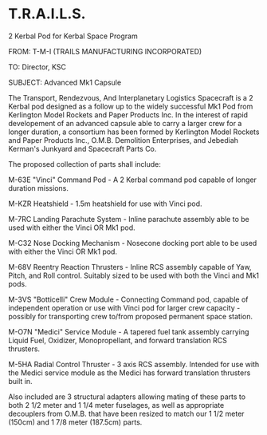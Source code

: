 # T.R.A.I.L.S.
2 Kerbal Pod for Kerbal Space Program


FROM: T-M-I (TRAILS MANUFACTURING INCORPORATED)

TO: Director, KSC

SUBJECT: Advanced Mk1 Capsule

The Transport, Rendezvous, And Interplanetary Logistics Spacecraft is a 2 Kerbal pod designed as a follow up to the widely successful Mk1 Pod from Kerlington Model Rockets and Paper Products Inc. In the interest of rapid developement of an advanced capsule able to carry a larger crew for a longer duration, a consortium has been formed by Kerlington Model Rockets and Paper Products Inc., O.M.B. Demolition Enterprises, and Jebediah Kerman's Junkyard and Spacecraft Parts Co.

The proposed collection of parts shall include:

M-63E "Vinci" Command Pod - A 2 Kerbal command pod capable of longer duration missions.

M-KZR Heatshield - 1.5m heatshield for use with Vinci pod.

M-7RC Landing Parachute System - Inline parachute assembly able to be used with either the Vinci OR Mk1 pod.

M-C32 Nose Docking Mechanism - Nosecone docking port able to be used with either the Vinci OR Mk1 pod.

M-68V Reentry Reaction Thrusters - Inline RCS assembly capable of Yaw, Pitch, and Roll control.  Suitably sized to be used with both the Vinci and Mk1 pods.

M-3VS "Botticelli" Crew Module - Connecting Command pod, capable of independent operation or use with Vinci pod for larger crew capacity - possibly for transporting crew to/from proposed permanent space station.

M-O7N "Medici" Service Module - A tapered fuel tank assembly carrying Liquid Fuel, Oxidizer, Monopropellant, and forward translation RCS thrusters.

M-5HA Radial Control Thruster - 3 axis RCS assembly.  Intended for use with the Medici service module as the Medici has forward translation thrusters built in.

Also included are 3 structural adapters allowing mating of these parts to both 2 1/2 meter and 1 1/4 meter fuselages, as well as appropriate decouplers from O.M.B. that have been resized to match our 1 1/2 meter (150cm) and 1 7/8 meter (187.5cm) parts.
